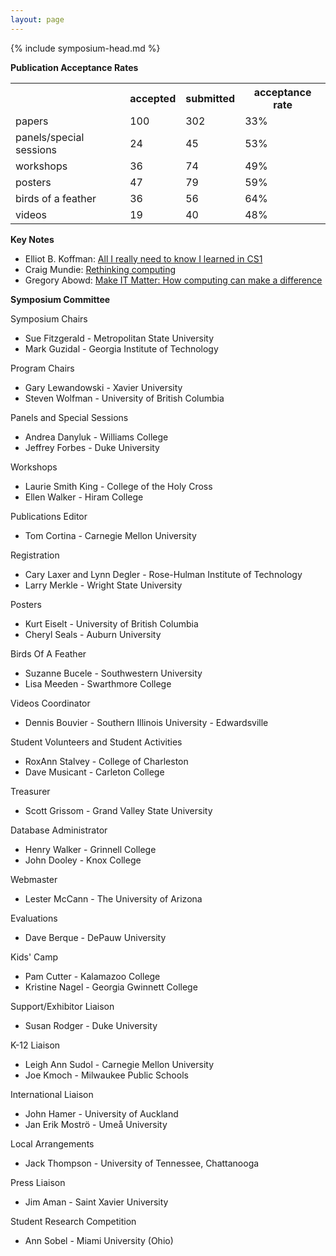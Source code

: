 ```yaml
---
layout: page
---
```

{% include symposium-head.md  %}


**Publication Acceptance Rates**
<table class="table table-hover table-sm"><tbody><tr><th> </th>
<th>accepted</th>
<th>submitted</th>
<th>acceptance rate</th>
</tr><tr><td>papers</td>
<td> 100</td>
<td> 302</td>
<td> 33%</td>
</tr><tr><td>panels/special sessions</td>
<td> 24</td>
<td> 45</td>
<td> 53%</td>
</tr><tr><td>workshops</td>
<td> 36</td>
<td> 74</td>
<td> 49%</td>
</tr><tr><td>posters</td>
<td> 47</td>
<td> 79</td>
<td> 59%</td>
</tr><tr><td>birds of a feather</td>
<td> 36</td>
<td> 56</td>
<td> 64%</td>
</tr><tr><td>videos</td>
<td> 19</td>
<td> 40</td>
<td> 48%</td>
</tr></tbody></table>


**Key Notes**

-   Elliot B. Koffman: [All I really need to know I learned in
    CS1](http://dl.acm.org/citation.cfm?id=1508867&CFID=442502926&CFTOKEN=81515461)
-   Craig Mundie: [Rethinking
    computing](http://dl.acm.org/citation.cfm?id=1508941&CFID=442502926&CFTOKEN=81515461)
-   Gregory Abowd: [Make IT Matter: How computing can make a
    difference](http://dl.acm.org/citation.cfm?id=1509057&CFID=442502926&CFTOKEN=81515461)

**Symposium Committee**

Symposium Chairs

-   Sue Fitzgerald - Metropolitan State University
-   Mark Guzidal - Georgia Institute of Technology

Program Chairs

-   Gary Lewandowski - Xavier University
-   Steven Wolfman - University of British Columbia

Panels and Special Sessions

-   Andrea Danyluk - Williams College
-   Jeffrey Forbes - Duke University

Workshops

-   Laurie Smith King - College of the Holy Cross
-   Ellen Walker - Hiram College

Publications Editor

-   Tom Cortina - Carnegie Mellon University

Registration

-   Cary Laxer and Lynn Degler - Rose-Hulman Institute of Technology
-   Larry Merkle - Wright State University

Posters

-   Kurt Eiselt - University of British Columbia
-   Cheryl Seals - Auburn University

Birds Of A Feather

-   Suzanne Bucele - Southwestern University
-   Lisa Meeden - Swarthmore College

Videos Coordinator

-   Dennis Bouvier - Southern Illinois University - Edwardsville

Student Volunteers and Student Activities

-   RoxAnn Stalvey - College of Charleston
-   Dave Musicant - Carleton College

Treasurer

-   Scott Grissom - Grand Valley State University

Database Administrator

-   Henry Walker - Grinnell College
-   John Dooley - Knox College

Webmaster

-   Lester McCann - The University of Arizona

Evaluations

-   Dave Berque - DePauw University

Kids\' Camp

-   Pam Cutter - Kalamazoo College
-   Kristine Nagel - Georgia Gwinnett College

Support/Exhibitor Liaison

-   Susan Rodger - Duke University

K-12 Liaison

-   Leigh Ann Sudol - Carnegie Mellon University
-   Joe Kmoch - Milwaukee Public Schools

International Liaison

-   John Hamer - University of Auckland
-   Jan Erik Moströ - Umeå University

Local Arrangements

-   Jack Thompson - University of Tennessee, Chattanooga

Press Liaison

-   Jim Aman - Saint Xavier University

Student Research Competition

-   Ann Sobel - Miami University (Ohio)
